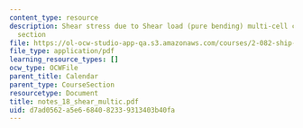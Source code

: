 ```yaml
---
content_type: resource
description: Shear stress due to Shear load (pure bending) multi-cell closed cross
  section
file: https://ol-ocw-studio-app-qa.s3.amazonaws.com/courses/2-082-ship-structural-analysis-design-13-122-spring-2003/d7ad0562a5e6684082339313403b40fa_notes_18_shear_multic.pdf
file_type: application/pdf
learning_resource_types: []
ocw_type: OCWFile
parent_title: Calendar
parent_type: CourseSection
resourcetype: Document
title: notes_18_shear_multic.pdf
uid: d7ad0562-a5e6-6840-8233-9313403b40fa
---
```

